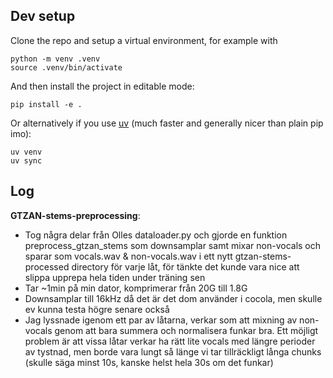 ## Dev setup
Clone the repo and setup a virtual environment, for example with
```
python -m venv .venv 
source .venv/bin/activate
```
And then install the project in editable mode:
```
pip install -e .
```
Or alternatively if you use [uv](https://docs.astral.sh/uv/) (much faster and generally nicer than
plain pip imo):
```
uv venv 
uv sync
```

## Log
**GTZAN-stems-preprocessing**:
- Tog några delar från Olles dataloader.py och gjorde en funktion preprocess_gtzan_stems som
  downsamplar samt mixar non-vocals och sparar som vocals.wav & non-vocals.wav i ett nytt
  gtzan-stems-processed directory för varje låt, för
  tänkte det kunde vara nice att slippa upprepa hela tiden under träning sen
- Tar ~1min på min dator, komprimerar från 20G till 1.8G
- Downsamplar till 16kHz då det är det dom använder i cocola, men skulle ev kunna testa högre senare också 
- Jag lyssnade igenom ett par av låtarna, verkar som att mixning av non-vocals genom att bara
  summera och normalisera funkar bra. Ett möjligt problem är att vissa låtar verkar ha rätt lite
  vocals med längre perioder av tystnad, men borde vara lungt så länge vi tar tillräckligt långa
  chunks (skulle säga minst 10s, kanske helst hela 30s om det funkar)
